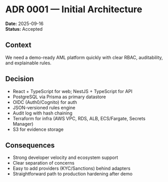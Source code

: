 # ADR 0001 — Initial Architecture

**Date:** 2025-09-16  
**Status:** Accepted

## Context
We need a demo-ready AML platform quickly with clear RBAC, auditability, and explainable rules.

## Decision
- React + TypeScript for web; NestJS + TypeScript for API
- PostgreSQL via Prisma as primary datastore
- OIDC (Auth0/Cognito) for auth
- JSON-versioned rules engine
- Audit log with hash chaining
- Terraform for infra (AWS VPC, RDS, ALB, ECS/Fargate, Secrets Manager)
- S3 for evidence storage

## Consequences
- Strong developer velocity and ecosystem support
- Clear separation of concerns
- Easy to add providers (KYC/Sanctions) behind adapters
- Straightforward path to production hardening after demo
